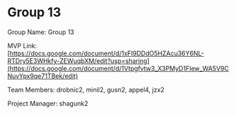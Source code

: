 # Group 13
Group Name: Group 13

[MVP Link]: [(https://docs.google.com/document/d/1xFI9DDdO5HZAcu36Y6NL-RTDry5E3WHkfy-ZEWuqbXM/edit?usp=sharing)]

MVP Link: [https://docs.google.com/document/d/1xFI9DDdO5HZAcu36Y6NL-RTDry5E3WHkfy-ZEWuqbXM/edit?usp=sharing](https://docs.google.com/document/d/1Vtpgfvtw3_X3PMyD1FIew_WA5V9CNuvYpx9qe71TBek/edit)

Team Members:  drobnic2,  minil2, gusn2, appel4, jzx2

Project Manager: shagunk2
